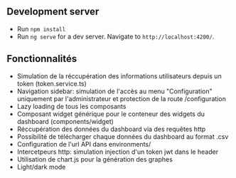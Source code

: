 
## Development server
* Run `npm install`
* Run `ng serve` for a dev server. Navigate to `http://localhost:4200/`.

## Fonctionnalités
* Simulation de la réccupération des informations utilisateurs depuis un token (token.service.ts)
* Navigation sidebar: simulation de l'accès au menu "Configuration" uniquement par l'administrateur et protection de la route /configuration
* Lazy loading de tous les composants
* Composant widget générique pour le conteneur des widgets du dashboard (components/widget)
* Réccupération des données du dashboard via des requêtes http
* Possibilité de télécharger chaque données du dashboard au format .csv
* Configuration de l'url API dans environments/
* Intercetpeurs http: simulation injection d'un token jwt dans le header
* Utilisation de chart.js pour la génération des graphes
* Light/dark mode

